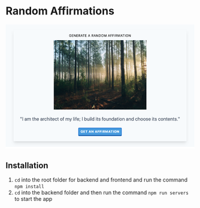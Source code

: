 # Random Affirmations

![Random Affirmations](/img/random-affirmations.png 'Random Affirmations')

## Installation

1. `cd` into the root folder for backend and frontend and run the command `npm install`
2. `cd` into the backend folder and then run the command `npm run servers` to start the app

